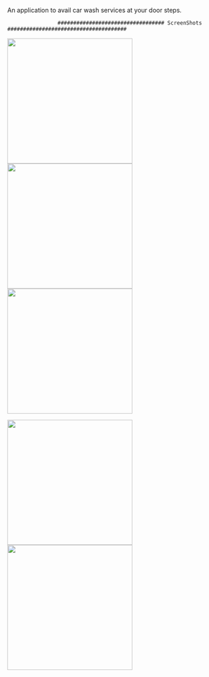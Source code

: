 An application to avail car wash services at your door steps.


                    ################################## ScreenShots ######################################
<p float="left">
<img src="https://user-images.githubusercontent.com/33628287/61571534-84778400-aaad-11e9-80ac-50016119a512.png" width = 285>
<img src="https://user-images.githubusercontent.com/33628287/61571529-83465700-aaad-11e9-80e8-2b12f5a97277.png" width = 285>
<img src="https://user-images.githubusercontent.com/33628287/61571530-83465700-aaad-11e9-87fd-c93eaba216fa.png" width = 285>
</p>

<p float="left">
<img src="https://user-images.githubusercontent.com/33628287/61571532-83deed80-aaad-11e9-8b81-0803031166a0.png" width = 285>
<img src="https://user-images.githubusercontent.com/33628287/61571533-84778400-aaad-11e9-819b-c38ba6afc413.png" width = 285>
</p>
